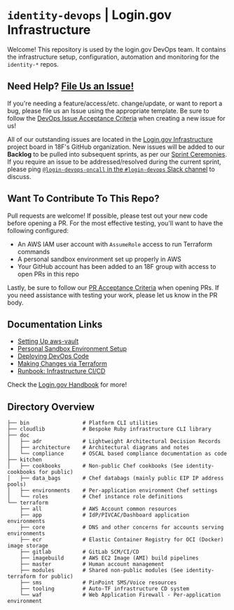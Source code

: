 # `identity-devops` | Login.gov Infrastructure

Welcome! This repository is used by the login.gov DevOps team. It contains the infrastructure setup, configuration, automation and monitoring for the `identity-*` repos.

## Need Help? [File Us an Issue!](https://github.com/18F/identity-devops/issues/new/choose)

If you're needing a feature/access/etc. change/update, or want to report a bug, please file us an Issue using the appropriate template. Be sure to follow the [DevOps Issue Acceptance Criteria](https://handbook.login.gov/articles/infrastructure-acceptance-criteria.html) when creating a new issue for us!

All of our outstanding issues are located in the [Login.gov Infrastructure](https://github.com/orgs/18F/projects/5) project board in 18F's GitHub organization. New issues will be added to our **Backlog** to be pulled into subsequent sprints, as per our [Sprint Ceremonies](https://handbook.login.gov/articles/infrastructure-ceremonies.html). If you require an issue to be addressed/resolved during the current sprint, please ping [`@login-devops-oncall` in the `#login-devops` Slack channel](https://gsa-tts.slack.com/archives/C16RSBG49) to discuss.

## Want To Contribute To This Repo?

Pull requests are welcome! If possible, please test out your new code before opening a PR. For the most effective testing, you'll want to have the following configured:

- An AWS IAM user account with `AssumeRole` access to run Terraform commands
- A personal sandbox environment set up properly in AWS
- Your GitHub account has been added to an 18F group with access to open PRs in this repo

Lastly, be sure to follow our [PR Acceptance Criteria](https://handbook.login.gov/articles/infrastructure-acceptance-criteria.html#pull-requests) when opening PRs. If you need assistance with testing your work, please let us know in the PR body.

## Documentation Links

- [Setting Up aws-vault](https://github.com/18F/identity-devops/wiki/Setting-Up-AWS-Vault)
- [Personal Sandbox Environment Setup](https://github.com/18F/identity-devops/wiki/Building-a-Personal-Sandbox-Environment)
- [Deploying DevOps Code](https://github.com/18F/identity-devops/wiki/Deploying-Infrastructure-Code)
- [Making Changes via Terraform](https://github.com/18F/identity-devops/wiki/Making-Changes-via-Terraform)
- [Runbook: Infrastructure CI/CD](https://github.com/18F/identity-devops/wiki/Runbook:-Infrastructure-CI-CD)

Check the [Login.gov Handbook](https://handbook.login.gov/#infrastructure) for more!

## Directory Overview

~~~
├── bin                 # Platform CLI utilities
├── cloudlib            # Bespoke Ruby infrastructure CLI library
├── doc
│   ├── adr             # Lightweight Architectural Decision Records
│   ├── architecture    # Architectural diagrams and notes
│   └── compliance      # OSCAL based compliance documentation as code
├── kitchen
│   ├── cookbooks       # Non-public Chef cookbooks (See identity-cookbooks for public)
│   ├── data_bags       # Chef databags (mainly public EIP IP address pools)
│   ├── environments    # Per-application environment Chef settings
│   └── roles           # Chef instance role definitions
└── terraform
    ├── all             # AWS Account common resources
    ├── app             # IdP/PIVCAC/Dashboard application environments
    ├── core            # DNS and other concerns for accounts serving environments
    ├── ecr             # Elastic Container Registry for OCI (Docker) image storage
    ├── gitlab          # GitLab SCM/CI/CD
    ├── imagebuild      # AWS EC2 Image (AMI) build pipelines
    ├── master          # Human account management
    ├── modules         # Shared non-public modules (See identity-terraform for public)
    ├── sms             # PinPoint SMS/Voice resources
    ├── tooling         # Auto-TF infrastructure CD system
    └── waf             # Web Application Firewall - Per-application environment
~~~

